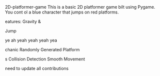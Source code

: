 



     



 2D-platformer-game
This is a basic 2D platformer game 
bilt using Pygame. You cont
ol a blue 
character that jumps on red platforms.


eatures: Gravity &amp;


Jump


ye ah yeah yeah yeah yea



chanic Randomly Generated Platform

s Collision Detection  Smooth Movement


need  to update all contributions 



 